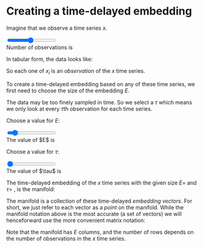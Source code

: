 # Creating a time-delayed embedding

<script src="../assets/manifold.js" defer></script>
<script src="../assets/time-delayed-embedding.js" defer></script>

Imagine that we observe a time series $x$.

<div class="slidecontainer"><input type="range" min="1" max="20" value="10" class="slider" id="numObs"></div>
Number of observations is <span class="numObs_choice"></span>

In tabular form, the data looks like:

So each one of $x_i$ is an *observation* of the $x$ time series.

To create a time-delayed embedding based on any of these time series, we first need to choose the size of the embedding $E$.

The data may be too finely sampled in time.
So we select a $\tau$ which means we only look at every $\tau$th observation for each time series.

Choose a value for $E$:

<div class="slidecontainer"><input type="range" min="1" max="10" value="2" class="slider" id="E"></div>
The value of $E$ is <span class="E_choice"></span>

Choose a value for $\tau$:

<div class="slidecontainer"><input type="range" min="1" max="5" value="1" class="slider" id="tau"></div>
The value of $\tau$ is <span class="tau_choice"></span>

The time-delayed embedding of the $x$ time series with the given size $E =$ <span class="E_choice"></span> and $\tau =$ <span class="tau_choice"></span>, is the manifold:

The manifold is a collection of these time-delayed *embedding vectors*.
For short, we just refer to each vector as a *point* on the manifold.
While the manifold notation above is the most accurate (a set of vectors) we will henceforward use the more convenient matrix notation:

<p id="manifold"></p>

<span class="dynamic-equation" data-equation="\\[ M_x = ${M_x}, \\quad y = ${y} \\]"></span>

Note that the manifold has $E$ columns, and the number of rows depends on the number of observations in the $x$ time series.

<!-- Allow Missing: <input type="checkbox" id="allowMissing" value="Allow missing">
<div class="slidecontainer">
	<input type="range" min="-5" max="5" value="1" class="slider" id="p">
	<div id="p_choice"></div>
</div> -->
